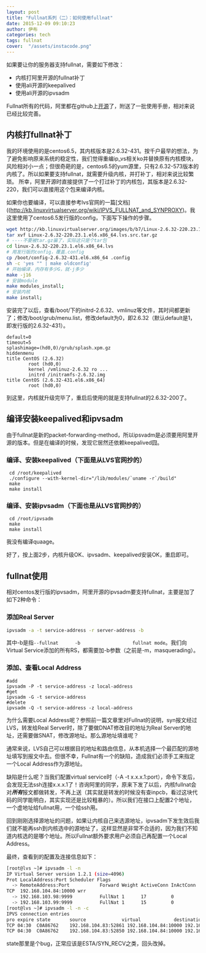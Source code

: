 ```yaml
---
layout: post
title: "Fullnat系列（二）：如何使用fullnat"
date: 2015-12-09 09:10:23
author: 伊布
categories: tech
tags: fullnat
cover:  "/assets/instacode.png"
---
```


如果要让你的服务器支持fullnat，需要如下修改：

- 内核打阿里开源的fullnat补丁
- 使用ali开源的keepalived
- 使用ali开源的ipvsadm

Fullnat所有的代码，阿里都在github上[开源](https://github.com/alibaba/LVS)了，附送了一批使用手册，相对来说已经比较完善。



## 内核打fullnat补丁

我的环境使用的是centos6.5，其内核版本是2.6.32-431。按千户最早的想法，为了避免影响原来系统的稳定性，我们觉得重编ip_vs相关ko并替换原有内核模块，风险相对小一点；但很奇葩的是，centos6.5的yum源里，只有2.6.32-573版本的内核了。所以如果要支持fullnat，就需要升级内核，并打补丁，相对来说比较繁琐。
所幸，阿里开源时直接提供了一个打过补丁的内核包，其版本是2.6.32-220，我们可以直接用这个包来编译内核。

如果你也要编译，可以直接参考lvs官网的一篇[文档]((http://kb.linuxvirtualserver.org/wiki/IPVS_FULLNAT_and_SYNPROXY)。我这里使用了centos6.5发行版的config，下面写下操作的步骤。

```bash
wget http://kb.linuxvirtualserver.org/images/b/b7/Linux-2.6.32-220.23.1.el6.x86_64.lvs.src.tar.gz
tar xvf Linux-2.6.32-220.23.1.el6.x86_64.lvs.src.tar.gz
# ----不要被tar.gz骗了，实际这只是个tar包
cd linux-2.6.32-220.23.1.el6.x86_64.lvs
# 用发行版的config，覆盖.config
cp /boot/config-2.6.32-431.el6.x86_64 .config
sh -c 'yes "" | make oldconfig'
# 开始编译，内存有多少G，就-j多少
make -j16
# 安装module
make modules_install;
# 安装内核
make install;
```

安装完了以后，查看/boot/下的initrd-2.6.32、vmlinuz等文件，其时间都更新了；修改/boot/grub/menu.list，修改default为0，即2.6.32（默认default是1，即发行版的2.6.32-431）。

```
default=0
timeout=5
splashimage=(hd0,0)/grub/splash.xpm.gz
hiddenmenu
title CentOS (2.6.32)
        root (hd0,0)
        kernel /vmlinuz-2.6.32 ro ...
        initrd /initramfs-2.6.32.img
title CentOS (2.6.32-431.el6.x86_64)
        root (hd0,0)

```

到这里，内核就升级完毕了，重启后使用的就是支持fullnat的2.6.32-200了。

## 编译安装keepalived和ipvsadm
由于fullnat是新的packet-forwarding-method，所以ipsvadm是必须要用阿里开源的版本。但是在编译的时候，发现它居然还依赖keepalived囧。

### 编译、安装keepalived（下面是从LVS官网抄的）
```
 cd /root/keepalived
 ./configure --with-kernel-dir="/lib/modules/`uname -r`/build"
 make
 make install
```

### 编译、安装ipvsadm（下面也是从LVS官网抄的）
```
 cd /root/ipvsadm
 make
 make install
```

我没有编译quaage。

好了，按上面2步，内核升级OK、ipvsadm、keepalived安装OK，重启即可。

## fullnat使用

相对centos发行版的ipvsadm，阿里开源的ipvsadm要支持fullnat，主要是加了如下2种命令：

### 添加Real Server
```bash
ipvsadm -a -t service-address -r server-address -b
```

其中-b是指`--fullnat      -b                   fullnat mode`。我们向Virtual Service添加的所有RS，都需要加-b参数（之前是-m，masquerading）。

### 添加、查看Local Address
```
#add
ipvsadm -P -t service-address -z local-address
#get
ipvsadm -G -t service-address
#delete
ipvsadm -Q -t service-address -z local-address
```

为什么需要Local Address呢？参照前一篇文章里对Fullnat的说明，syn报文经过LVS，转发给Real Server时，除了要做DNAT修改目的地址为Real Server的地址，还需要做SNAT，修改源地址。那么源地址填谁呢？

通常来说，LVS自己可以根据目的地址和路由信息，从本机选择一个最匹配的源地址填写到报文中去。但很不幸，Fullnat有一个的缺陷，造成我们必须手工来指定一个Local Address作为源地址。

缺陷是什么呢？当我们配置virtual service时（-A -t x.x.x.1:port），命令下发后，会发现无法ssh连接x.x.x.1了！咨询阿里的同学，原来下发了以后，内核fullnat会对***所有***报文都做转发，不再上送（其实就是转发的时候没有查inpcb，看过这块代码的同学能明白，其实实现还是比较粗暴的）。所以我们在接口上配置2个地址，一个虚地址给fullnat用，一个给ssh用。

回到刚刚选择源地址的问题，如果让内核自己来选源地址，ipvsadm下发生效后我们就不能再ssh到内核选中的源地址了，这样显然是非常不合适的，因为我们不知道内核选的是哪个地址。所以Fullnat额外要求用户必须自己再配置一个Local Address。

最终，查看到的配置及连接信息如下：

```bash
[root@lvs ~]# ipvsadm -l -n
IP Virtual Server version 1.2.1 (size=4096)
Prot LocalAddress:Port Scheduler Flags
  -> RemoteAddress:Port           Forward Weight ActiveConn InActConn
TCP  192.168.104.84:10000 wrr
  -> 192.168.103.98:9999          FullNat 1      17         0
  -> 192.168.103.99:9999          FullNat 1      15         0
[root@lvs ~]# ipvsadm -l -n -c
IPVS connection entries
pro expire state       source             virtual            destination
TCP 04:30  C0A86762    192.168.104.83:52861 192.168.104.84:10000 192.168.103.84:12354
TCP 04:30  C0A86762    192.168.104.83:52850 192.168.104.84:10000 192.168.103.84:12352
```

state那里是个bug，正常应该是ESTA/SYN_RECV之类，回头改掉。






